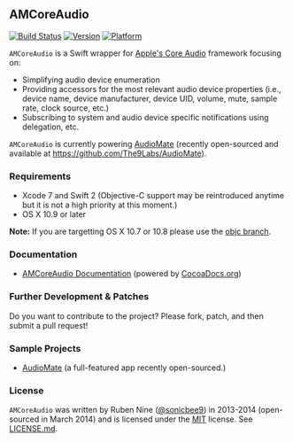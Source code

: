 ## AMCoreAudio

[![Build Status](https://travis-ci.org/rnine/AMCoreAudio.svg)](https://travis-ci.org/rnine/AMCoreAudio)
[![Version](http://cocoapod-badges.herokuapp.com/v/AMCoreAudio/badge.png)](http://cocoadocs.org/docsets/AMCoreAudio)
[![Platform](http://cocoapod-badges.herokuapp.com/p/AMCoreAudio/badge.png)](http://cocoadocs.org/docsets/AMCoreAudio)

`AMCoreAudio` is a Swift wrapper for [Apple's Core Audio](https://developer.apple.com/library/mac/documentation/MusicAudio/Conceptual/CoreAudioOverview/) framework focusing on:

- Simplifying audio device enumeration
- Providing accessors for the most relevant audio device properties (i.e., device name, device manufacturer, device UID, volume, mute, sample rate, clock source, etc.)
- Subscribing to system and audio device specific notifications using delegation, etc.

`AMCoreAudio` is currently powering [AudioMate](http://audiomateapp.com) (recently open-sourced and available at https://github.com/The9Labs/AudioMate).

### Requirements

* Xcode 7 and Swift 2 (Objective-C support may be reintroduced anytime but it is not a high priority at this moment.)
* OS X 10.9 or later

**Note:** If you are targetting OS X 10.7 or 10.8 please use the [objc branch](https://github.com/rnine/AMCoreAudio/tree/objc).

### Documentation

* [AMCoreAudio Documentation](http://cocoadocs.org/docsets/AMCoreAudio/) (powered by [CocoaDocs.org](http://cocoadocs.org))

### Further Development & Patches

Do you want to contribute to the project? Please fork, patch, and then submit a pull request!

### Sample Projects

* [AudioMate](https://github.com/The9Labs/AudioMate) (a full-featured app recently open-sourced.)

### License

`AMCoreAudio` was written by Ruben Nine ([@sonicbee9](https://twitter.com/sonicbee9)) in 2013-2014 (open-sourced in March 2014) and is licensed under the [MIT](http://opensource.org/licenses/MIT) license. See [LICENSE.md](LICENSE.md).
